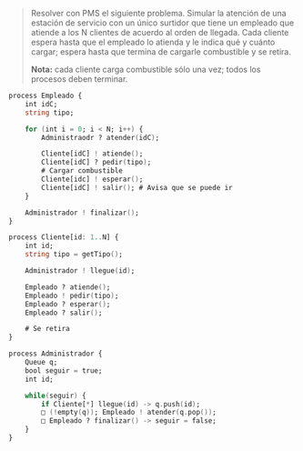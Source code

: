 >Resolver con PMS el siguiente problema. Simular la atención de una estación de servicio con un único surtidor que tiene un empleado que atiende a los N clientes de acuerdo al orden de llegada. Cada cliente espera hasta que el empleado lo atienda y le indica qué y cuánto cargar; espera hasta que termina de cargarle combustible y se retira.
>
>**Nota:** cada cliente carga combustible sólo una vez; todos los procesos deben terminar.

```ada
process Empleado {
    int idC;
    string tipo;

    for (int i = 0; i < N; i++) {
        Administraodr ? atender(idC);

        Cliente[idC] ! atiende();
        Cliente[idC] ? pedir(tipo);
        # Cargar combustible
        Cliente[idc] ! esperar();
        Cliente[idC] ! salir(); # Avisa que se puede ir
    }

    Administrador ! finalizar();
}

process Cliente[id: 1..N] {
    int id;
    string tipo = getTipo();

    Administrador ! llegue(id);

    Empleado ? atiende();
    Empleado ! pedir(tipo);
    Empleado ? esperar();
    Empleado ? salir();

    # Se retira
}

process Administrador {
    Queue q;
    bool seguir = true;
    int id;

    while(seguir) {
        if Cliente[*] llegue(id) -> q.push(id);
        □ (!empty(q)); Empleado ! atender(q.pop());
        □ Empleado ? finalizar() -> seguir = false;
    }
}
```